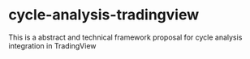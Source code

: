# cycle-analysis-tradingview
This is a abstract and technical framework proposal for cycle analysis integration in TradingView
